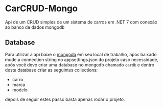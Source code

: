 # CarCRUD-Mongo
Api de um CRUD simples de um sistema de carros em .NET 7 com conexão ao banco de dados mongodb 

## Database
Para utilizar a api baixe o [mongodb](https://www.mongodb.com/try/download/community) em seu local de trabalho,
após baixado mude a connection string no appsettings.json do projeto caso necessidade, após você deve criar uma database
no mongodb chamado `cardb` e dentro desta database criar as seguintes collections:
- carro
- marca
- modelo

depois de seguir estes passo basta apenas rodar o projeto.

